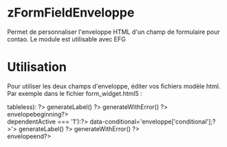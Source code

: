 # zFormFieldEnveloppe
Permet de personnaliser l'enveloppe HTML d'un champ de formulaire pour contao.
Le module est utilisable avec EFG


# Utilisation
Pour utiliser les deux champs d'enveloppe, éditer vos fichiers modèle html.
Par exemple dans le fichier form_widget.html5 :
<?php if (!$this->tableless): ?>
  <tr class="<?= $this->rowClass ?>">
    <td class="col_0 col_first"><?= $this->generateLabel() ?></td>
    <td class="col_1 col_last"><?= $this->generateWithError() ?></td>
  </tr>
<?php else:  /*dump();*/ ?>

<?= $this->envelopebeginning?>
<div  class="input<?php if($this->dependentActive === '1'):?> <?= $this->enveloppe['class']?><?php endif;?> <?= $this->enveloppeClass?>" data-idInput="ctrl_<?= $this->id ?>" id="input_<?= $this->id ?>" <?php if($this->dependentActive === '1'):?> data-conditional='<?= $this->enveloppe['conditional'];?>'<?php endif;?>>
  <?= $this->generateLabel() ?>
  <?= $this->generateWithError() ?>
</div>
<?php endif; ?>
<?= $this->envelopeend?>
